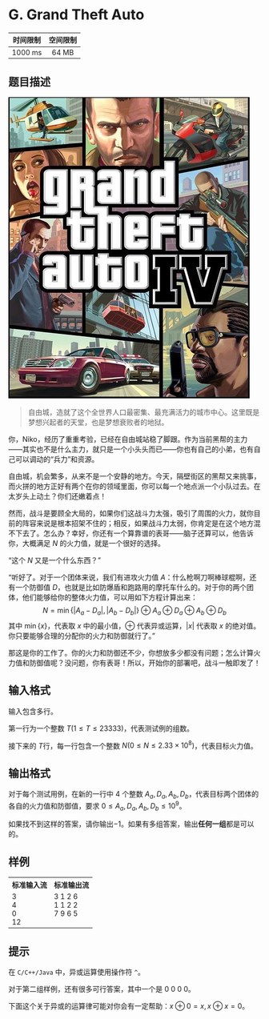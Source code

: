 # G. Grand Theft Auto

| 时间限制 | 空间限制 |
| :------: | :------: |
| 1000 ms  |  64 MB   |

## 题目描述

![img](G.jpg)

> 自由城，造就了这个全世界人口最密集、最充满活力的城市中心。这里既是梦想兴起者的天堂，也是梦想衰败者的地狱。

你，Niko，经历了重重考验，已经在自由城站稳了脚跟。作为当前黑帮的主力——其实也不是什么主力，就只是一个小头头而已——你也有自己的小弟，也有自己可以调动的“兵力”和资源。

自由城，机会繁多，从来不是一个安静的地方。今天，隔壁街区的黑帮又来挑事，而火拼的地方正好有两个在你的领域里面，你可以每一个地点派一个小队过去。在太岁头上动土？你们还嫩着点！

然而，战斗是要顾全大局的，如果你们这战斗力太强，吸引了周围的火力，就你目前的阵容来说是根本招架不住的；相反，如果战斗力太弱，你肯定是在这个地方混不下去了。怎么办？幸好，你还有一个算靠谱的表哥——脑子还算可以，他告诉你，大概满足 $N$ 的火力值，就是一个很好的选择。

“这个 $N$ 又是一个什么东西？”

“听好了。对于一个团体来说，我们有进攻火力值 $A$：什么枪啊刀啊棒球棍啊，还有一个防御值 $D$，也就是比如防爆盾和跑路用的摩托车什么的。对于你的两个团体，他们能够给你的整体火力值，可以用如下方程计算出来：
$$
N = \min\{|A_a-D_a|,|A_b-D_b|\}\oplus A_a\oplus D_a\oplus A_b\oplus D_b
$$
其中 $\min\{x\}$，代表取 $x$ 中的最小值，$\oplus$ 代表异或运算，$|x|$ 代表取 $x$ 的绝对值。你只要能够合理的分配你的火力和防御就行了。”

那这是你的工作了。你的火力和防御还不少，你想放多少都没有问题；怎么计算火力值和防御值呢？没问题，你有表哥！所以，开始你的部署吧，战斗一触即发了！

## 输入格式

输入包含多行。

第一行为一个整数 $T(1\le T\le 23333)$，代表测试例的组数。

接下来的 $T​$ 行，每一行包含一个整数 $N(0\le N\le 2.33\times10^8)​$，代表目标火力值。

## 输出格式

对于每个测试用例，在新的一行中 $4$ 个整数 $A_a,D_a,A_b,D_b$，代表目标两个团体的各自的火力值和防御值，要求 $0\le A_a,D_a,A_b,D_b \le 10^9$。

如果找不到这样的答案，请你输出$-1$。如果有多组答案，输出**任何一组**都是可以的。

## 样例
<table>
    <tr>
        <th style="text-align:center">标准输入流</th>
        <th style="text-align:center">标准输出流</th>
    </tr>
    <tr>
        <td>3<br>4<br>0<br>12</td>
        <td style="vertical-align:top">3 1 2 6<br>1 1 2 2<br>7 9 6 5</td>
    </tr>
</table>

## 提示

在 `C/C++/Java` 中，异或运算使用操作符 `^`。

对于第二组样例，还有很多可行答案，其中一个是 $0\ 0\ 0\ 0$。

下面这个关于异或的运算律可能对你会有一定帮助：$x\oplus 0 = x, x\oplus x=0$。